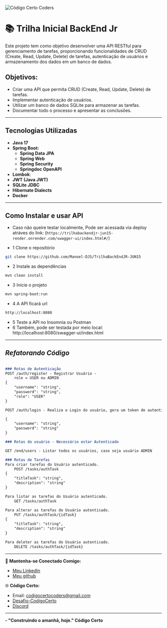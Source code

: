 ![Código Certo Coders](https://utfs.io/f/3b2340e8-5523-4aca-a549-0688fd07450e-j4edu.jfif)

# 📚 Trilha Inicial BackEnd Jr
Este projeto tem como objetivo desenvolver uma API RESTful para gerenciamento de tarefas, proporcionando funcionalidades de CRUD (Create, Read, Update, Delete) de tarefas, autenticação de usuários e armazenamento dos dados em um banco de dados.

## Objetivos:
- Criar uma API que permita CRUD (Create, Read, Update, Delete) de tarefas.
- Implementar autenticação de usuários.
- Utilizar um banco de dados SQLite para armazenar as tarefas.
- Documentar todo o processo e apresentar as conclusões.

---
## Tecnologias Utilizadas
- **Java 17**
- **Spring Boot:**
    - **Spring Data JPA**
    - **Spring Web**
    - **Spring Security**
    - **Springdoc OpenAPI**
- **Lombok**:
- **JWT (Java JWT)**
- **SQLite JDBC**
- **Hibernate Dialects**
- **Docker**
---

## Como Instalar e usar API

* Caso não queire testar localmente, Pode ser acessada via deploy atráves do link: (`https://trilhabackendjr-jun15-render.onrender.com/swagger-ui/index.html#/`)

* 1 Clone o repositório
```bash
git clone https://github.com/Manoel-DJS/TrilhaBackEndJR-JUN15
```
- 2 Instale as dependências
```bash
mvn clean install
```
- 3 Inicie o projeto
```bash
mvn spring-boot:run
```
- 4 A API ficará url
```bash
http://localhost:8080
```
- 5 Teste a API no Insomnia ou Postman
- 6 Também, pode ser testada por meio local: http://localhost:8080/swagger-ui/index.html

---

## *Refatorando Código*
```markdown

### Rotas de Autenticação
POST /auth/register - Registrar Usuário - 
    role = USER ou ADMIN
{
    "username": "string",
    "password": "string",
    "role": "USER"
}

POST /auth/login - Realiza o Login do usuário, gera um token de autenticação

{
    "username": "string",
    "password": "string"
}

### Rotas do usuário - Necessário estar Autenticado

GET /end/users - Listar todos os usuários, caso seja usuário ADMIN

### Rotas de Tarefas
Para criar tarefas do Usuário autenticado.
    POST /tasks/authTask
{
    "titleTask": "string",
    "description": "string"
}

Para listar as tarefas do Usuário autenticado.
    GET /tasks/authTask

Para alterar as tarefas do Usuário autenticado.
    PUT /tasks/authTask/{idTask}
{
    "titleTask": "string",
    "description": "string"
}

Para deleter as tarefas do Usuário autenticado.
    DELETE /tasks/authTask/{idTask}

```
---

🔗 **Mantenha-se Conectado Comigo:**


- [Meu LinkedIn](https://www.linkedin.com/in/manoel-vinicius-844692249/)
- [Meu github](https://github.com/Manoel-DJS)


🌐 **Código Certo:**
- Email: codigocertocoders@gmail.com
- [Desafio-CodigoCerto](http://www.codigocertocoders.com.br/)
- [Discord](https://discord.gg/wzA9FG)

---

**- "Construindo o amanhã, hoje." Código Certo**
